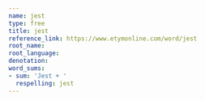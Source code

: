 ```yaml
---
name: jest
type: free
title: jest
reference_link: https://www.etymonline.com/word/jest
root_name: 
root_language: 
denotation: 
word_sums:
- sum: 'Jest + '
  respelling: jest
---
```

